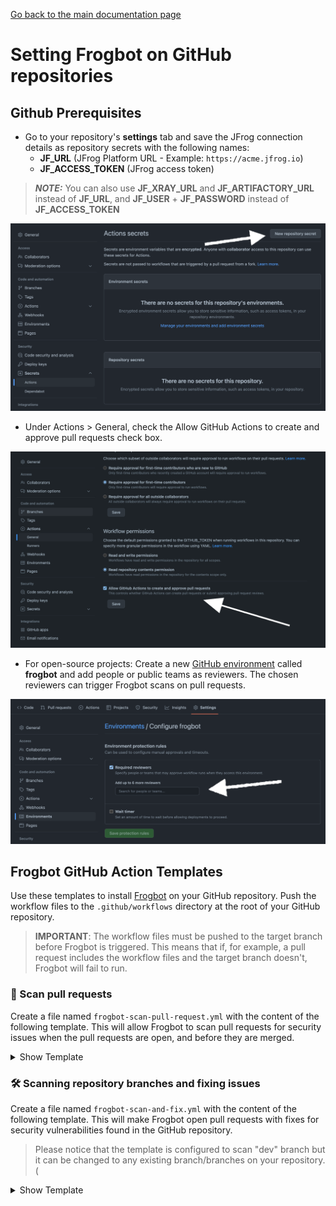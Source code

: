 [Go back to the main documentation page](https://github.com/jfrog/frogbot)

# Setting Frogbot on GitHub repositories

## Github Prerequisites

   - Go to your repository's **settings** tab and save the JFrog connection details as repository secrets with the following names:
      - **JF_URL** (JFrog Platform URL - Example: `https://acme.jfrog.io`)
      - **JF_ACCESS_TOKEN** (JFrog access token)

   > **_NOTE:_** You can also use **JF_XRAY_URL** and **JF_ARTIFACTORY_URL** instead of **JF_URL**,
   > and **JF_USER** + **JF_PASSWORD** instead of **JF_ACCESS_TOKEN**

   <img src="../images/github-repository-secrets.png" width="600">

   - Under Actions > General, check the Allow GitHub Actions to create and approve pull requests check box.

   <img src="../images/github-pr-permissions.png" width="600">

   - For open-source projects: Create a new [GitHub environment](https://docs.github.com/en/actions/deployment/targeting-different-environments/using-environments-for-deployment#creating-an-environment)
   called **frogbot** and add people or public teams as reviewers. The chosen reviewers can trigger Frogbot scans on pull requests.

   <img src="../images/github-environment.png" width="600">

## Frogbot GitHub Action Templates

Use these templates to install [Frogbot](https://github.com/jfrog/frogbot/blob/master/README.md#frogbot) on your GitHub repository.
Push the workflow files to the `.github/workflows` directory at the root of your GitHub repository.

> **IMPORTANT**: The workflow files must be pushed to the target branch before Frogbot is triggered. This means that if, for example, a pull request includes the workflow files and the target branch doesn't, Frogbot will fail to run.

### 🔎 Scan pull requests

Create a file named `frogbot-scan-pull-request.yml` with the content of the following template.
This will allow Frogbot to scan pull requests for security issues when the pull requests are open, and before they are merged.

<details>
  <summary>Show Template</summary>

```yaml
name: "Frogbot Scan Pull Request"
on:
  pull_request_target:
    types: [opened, synchronize]
permissions:
  pull-requests: write
  contents: read
jobs:
  scan-pull-request:
    runs-on: ubuntu-latest
    # A pull request needs to be approved before Frogbot scans it. Any GitHub user who is associated with the
    # "frogbot" GitHub environment can approve the pull request to be scanned.
    environment: frogbot
    steps:
      - uses: jfrog/frogbot@v2
        env:
          # [Mandatory]
          # JFrog platform URL
          JF_URL: ${{ secrets.JF_URL }}

          # [Mandatory if JF_USER and JF_PASSWORD are not provided]
          # JFrog access token with 'read' permissions on Xray service
          JF_ACCESS_TOKEN: ${{ secrets.JF_ACCESS_TOKEN }}

          # [Mandatory if JF_ACCESS_TOKEN is not provided]
          # JFrog username with 'read' permissions for Xray. Must be provided with JF_PASSWORD
          # JF_USER: ${{ secrets.JF_USER }}

          # [Mandatory if JF_ACCESS_TOKEN is not provided]
          # JFrog password. Must be provided with JF_USER
          # JF_PASSWORD: ${{ secrets.JF_PASSWORD }}

          # [Mandatory]
          # The GitHub token is automatically generated for the job
          JF_GIT_TOKEN: ${{ secrets.GITHUB_TOKEN }}

          # [Optional, default: https://api.github.com]
          # API endpoint to GitHub
          # JF_GIT_API_ENDPOINT: https://github.example.com

          # [Optional]
          # By default, the Frogbot workflows download the Frogbot executable as well as other tools
          # needed from https://releases.jfrog.io
          # If the machine that runs Frogbot has no access to the internet, follow these steps to allow the
          # executable to be downloaded from an Artifactory instance, which the machine has access to:
          #
          # 1. Login to the Artifactory UI, with a user who has admin credentials.
          # 2. Create a Remote Repository with the following properties set.
          #    Under the 'Basic' tab:
          #       Package Type: Generic
          #       URL: https://releases.jfrog.io
          #    Under the 'Advanced' tab:
          #       Uncheck the 'Store Artifacts Locally' option
          # 3. Set the value of the 'JF_RELEASES_REPO' variable with the Repository Key you created.
          # JF_RELEASES_REPO: ""
          
          # [Optional]
          # Configure the SMTP server to enable Frogbot to send emails with detected secrets in pull request scans.
          # SMTP server URL including should the relevant port: (Example: smtp.server.com:8080)
          # JF_SMTP_SERVER: ""

          # [Mandatory if JF_SMTP_SERVER is set]
          # The username required for authenticating with the SMTP server.
          # JF_SMTP_USER: ""

          # [Mandatory if JF_SMTP_SERVER is set]
          # The password associated with the username required for authentication with the SMTP server.
          # JF_SMTP_PASSWORD: ""

          ##########################################################################
          ##   If your project uses a 'frogbot-config.yml' file, you can define   ##
          ##   the following variables inside the file, instead of here.          ##
          ##########################################################################

          # [Mandatory if the two conditions below are met]
          # 1. The project uses yarn 2, NuGet or .NET Core to download its dependencies
          # 2. The `installCommand` variable isn't set in your frogbot-config.yml file.
          #
          # The command that installs the project dependencies (e.g "nuget restore")
          # JF_INSTALL_DEPS_CMD: ""

          # [Optional, default: "."]
          # Relative path to the root of the project in the Git repository
          # JF_WORKING_DIR: path/to/project/dir

          # [Optional]
          # Xray Watches. Learn more about them here: https://www.jfrog.com/confluence/display/JFROG/Configuring+Xray+Watches
          # JF_WATCHES: <watch-1>,<watch-2>...<watch-n>

          # [Optional]
          # JFrog project. Learn more about it here: https://www.jfrog.com/confluence/display/JFROG/Projects
          # JF_PROJECT: <project-key>

          # [Optional, default: "FALSE"]
          # Displays all existing vulnerabilities, including the ones that were added by the pull request.
          # JF_INCLUDE_ALL_VULNERABILITIES: "TRUE"

          # [Optional, default: "TRUE"]
          # Fails the Frogbot task if any security issue is found.
          # JF_FAIL: "FALSE"

          # [Optional]
          # Frogbot will download the project dependencies if they're not cached locally. To download the
          # dependencies from a virtual repository in Artifactory, set the name of the repository. There's no
          # need to set this value, if it is set in the frogbot-config.yml file.
          # JF_DEPS_REPO: ""

          # [Optional, Default: "FALSE"]
          # If TRUE, Frogbot creates a single pull request with all the fixes.
          # If false, Frogbot creates a separate pull request for each fix.
          # JF_GIT_AGGREGATE_FIXES: "FALSE"

          # [Optional, Default: "FALSE"]
          # Handle vulnerabilities with fix versions only
          # JF_FIXABLE_ONLY: "TRUE"

          # [Optional]
          # Set the minimum severity for vulnerabilities that should be fixed and commented on in pull requests
          # The following values are accepted: Low, Medium, High or Critical
          # JF_MIN_SEVERITY: ""
          
          # [Optional]
          # List of comma-separated email addresses to receive email notifications about secrets
          # detected during pull request scanning. The notification is also sent to the email set
          # in the committer git profile regardless of whether this variable is set or not.
          # JF_EMAIL_RECEIVERS: ""
          
```

</details>

### 🛠️ Scanning repository branches and fixing issues

Create a file named `frogbot-scan-and-fix.yml` with the content of the following template.
This will make Frogbot open pull requests with fixes for security vulnerabilities found in the GitHub repository.
> Please notice that the template is configured to scan "dev" branch but it can be changed to any existing branch/branches on your repository. (

<details>
  <summary>Show Template</summary>

```yaml
name: "Frogbot Scan Repository"
on:
  workflow_dispatch:
  schedule:
    # The repository will be scanned once a day at 00:00 GMT.
    - cron: "0 0 * * *"
permissions:
  contents: write
  pull-requests: write
  security-events: write
jobs:
  scan-repository:
    runs-on: ubuntu-latest
    strategy:
      matrix:
        # The repository scanning will be triggered periodically on the following branches.
        branch: [ "dev" ]
    steps:
      - uses: actions/checkout@v3
        with:
          ref: ${{ matrix.branch }}

      - uses: jfrog/frogbot@v2
        env:
          # [Mandatory]
          # JFrog platform URL
          JF_URL: ${{ secrets.JF_URL }}

          # [Mandatory if JF_USER and JF_PASSWORD are not provided]
          # JFrog access token with 'read' permissions on Xray service
          JF_ACCESS_TOKEN: ${{ secrets.JF_ACCESS_TOKEN }}

          # [Mandatory if JF_ACCESS_TOKEN is not provided]
          # JFrog username with 'read' permissions for Xray. Must be provided with JF_PASSWORD
          # JF_USER: ${{ secrets.JF_USER }}

          # [Mandatory if JF_ACCESS_TOKEN is not provided]
          # JFrog password. Must be provided with JF_USER
          # JF_PASSWORD: ${{ secrets.JF_PASSWORD }}

          # [Mandatory]
          # The GitHub token is automatically generated for the job
          JF_GIT_TOKEN: ${{ secrets.GITHUB_TOKEN }}

          # [Optional, default: https://api.github.com]
          # API endpoint to GitHub
          # JF_GIT_API_ENDPOINT: https://github.example.com

          # [Optional]
          # By default, the Frogbot workflows download the Frogbot executable as well as other tools
          # needed from https://releases.jfrog.io
          # If the machine that runs Frogbot has no access to the internet, follow these steps to allow the
          # executable to be downloaded from an Artifactory instance, which the machine has access to:
          #
          # 1. Login to the Artifactory UI, with a user who has admin credentials.
          # 2. Create a Remote Repository with the following properties set.
          #    Under the 'Basic' tab:
          #       Package Type: Generic
          #       URL: https://releases.jfrog.io
          #    Under the 'Advanced' tab:
          #       Uncheck the 'Store Artifacts Locally' option
          # 3. Set the value of the 'JF_RELEASES_REPO' variable with the Repository Key you created.
          # JF_RELEASES_REPO: ""

          ##########################################################################
          ##   If your project uses a 'frogbot-config.yml' file, you can define   ##
          ##   the following variables inside the file, instead of here.          ##
          ##########################################################################

          # [Optional, default: "."]
          # Relative path to the root of the project in the Git repository
          # JF_WORKING_DIR: path/to/project/dir

          # [Optional]
          # Xray Watches. Learn more about them here: https://www.jfrog.com/confluence/display/JFROG/Configuring+Xray+Watches
          # JF_WATCHES: <watch-1>,<watch-2>...<watch-n>

          # [Optional]
          # JFrog project. Learn more about it here: https://www.jfrog.com/confluence/display/JFROG/Projects
          # JF_PROJECT: <project-key>

          # [Optional, default: "TRUE"]
          # Fails the Frogbot task if any security issue is found.
          # JF_FAIL: "FALSE"

          # [Optional]
          # Frogbot will download the project dependencies, if they're not cached locally. To download the
          # dependencies from a virtual repository in Artifactory, set the name of the repository. There's no
          # need to set this value, if it is set in the frogbot-config.yml file.
          # JF_DEPS_REPO: ""

          # [Optional]
          # Template for the branch name generated by Frogbot when creating pull requests with fixes.
          # The template must include ${BRANCH_NAME_HASH}, to ensure that the generated branch name is unique.
          # The template can optionally include the ${IMPACTED_PACKAGE} and ${FIX_VERSION} variables.
          # JF_BRANCH_NAME_TEMPLATE: "frogbot-${IMPACTED_PACKAGE}-${BRANCH_NAME_HASH}"

          # [Optional]
          # Template for the commit message generated by Frogbot when creating pull requests with fixes
          # The template can optionally include the ${IMPACTED_PACKAGE} and ${FIX_VERSION} variables.
          # JF_COMMIT_MESSAGE_TEMPLATE: "Upgrade ${IMPACTED_PACKAGE} to ${FIX_VERSION}"

          # [Optional]
          # Template for the pull request title generated by Frogbot when creating pull requests with fixes.
          # The template can optionally include the ${IMPACTED_PACKAGE} and ${FIX_VERSION} variables.
          # JF_PULL_REQUEST_TITLE_TEMPLATE: "[🐸 Frogbot] Upgrade ${IMPACTED_PACKAGE} to ${FIX_VERSION}"

          # [Optional, Default: "FALSE"]
          # If TRUE, Frogbot creates a single pull request with all the fixes.
          # If FALSE, Frogbot creates a separate pull request for each fix.
          # JF_GIT_AGGREGATE_FIXES: "FALSE"

          # [Optional, Default: "FALSE"]
          # Handle vulnerabilities with fix versions only
          # JF_FIXABLE_ONLY: "TRUE"

          # [Optional]
          # Set the minimum severity for vulnerabilities that should be fixed and commented on in pull requests
          # The following values are accepted: Low, Medium, High or Critical
          # JF_MIN_SEVERITY: ""

          # [Optional, Default: eco-system+frogbot@jfrog.com]
          # Set the email of the commit author
          # JF_GIT_EMAIL_AUTHOR: ""

```
</details>
